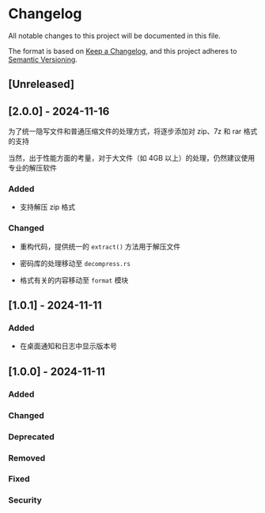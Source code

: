 # Changelog

All notable changes to this project will be documented in this file.

The format is based on [Keep a Changelog](https://keepachangelog.com/zh-CN/1.1.0/),
and this project adheres to [Semantic Versioning](https://semver.org/spec/v2.0.0.html).

## [Unreleased]

## [2.0.0] - 2024-11-16

为了统一隐写文件和普通压缩文件的处理方式，将逐步添加对 zip、7z 和 rar 格式的支持

当然，出于性能方面的考量，对于大文件（如 4GB 以上）的处理，仍然建议使用专业的解压软件

### Added

- 支持解压 zip 格式

### Changed

- 重构代码，提供统一的 `extract()` 方法用于解压文件

- 密码库的处理移动至 `decompress.rs`

- 格式有关的内容移动至 `format` 模块

## [1.0.1] - 2024-11-11

### Added

- 在桌面通知和日志中显示版本号

## [1.0.0] - 2024-11-11

### Added

### Changed

### Deprecated

### Removed

### Fixed

### Security
